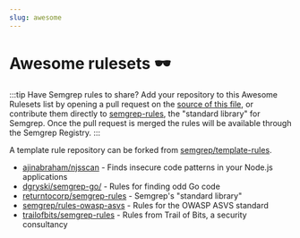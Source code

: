 ```yaml
---
slug: awesome
---
```


# Awesome rulesets 🕶️

:::tip 
Have Semgrep rules to share? Add your repository to this Awesome Rulesets list by opening a pull request on the [source of this file](https://github.com/returntocorp/semgrep-docs/blob/main/docs/awesome.md), or contribute them directly to [semgrep-rules](https://github.com/returntocorp/semgrep-rules), the "standard library" for Semgrep. Once the pull request is merged the rules will be available through the Semgrep Registry.
:::
     
A template rule repository can be forked from [semgrep/template-rules](https://github.com/semgrep/template-rules).

* [ajinabraham/njsscan](https://github.com/ajinabraham/njsscan) - Finds insecure code patterns in your Node.js applications
* [dgryski/semgrep-go/](https://github.com/dgryski/semgrep-go/) - Rules for finding odd Go code
* [returntocorp/semgrep-rules](https://github.com/returntocorp/semgrep-rules) - Semgrep's "standard library"
* [semgrep/rules-owasp-asvs](https://github.com/semgrep/rules-owasp-asvs) - Rules for the OWASP ASVS standard
* [trailofbits/semgrep-rules](https://github.com/trailofbits/semgrep-rules) - Rules from Trail of Bits, a security consultancy
